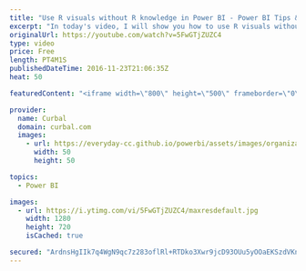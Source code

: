 ```yaml
---
title: "Use R visuals without R knowledge in Power BI - Power BI Tips & Tricks #18"
excerpt: "In today's video, I will show you how to use R visuals without knowing anything about R.  How to install R for Power BI: https://www.youtube.com/watch?v=HcTdXgWGdS8 Link to R visuals gallery: https://app.powerbi.com/visuals/   Looking for a download file? Go to our Download Center: https://curbal.com/donwload-center"
originalUrl: https://youtube.com/watch?v=5FwGTjZUZC4
type: video
price: Free
length: PT4M1S
publishedDateTime: 2016-11-23T21:06:35Z
heat: 50

featuredContent: "<iframe width=\"800\" height=\"500\" frameborder=\"0\" src=\"https://www.youtube.com/embed/5FwGTjZUZC4\" allow=\"accelerometer; autoplay; encrypted-media; gyroscope; picture-in-picture\" allowfullscreen></iframe>"

provider:
  name: Curbal
  domain: curbal.com
  images:
    - url: https://everyday-cc.github.io/powerbi/assets/images/organizations/curbal.com-50x50.jpg
      width: 50
      height: 50

topics:
  - Power BI

images:
  - url: https://i.ytimg.com/vi/5FwGTjZUZC4/maxresdefault.jpg
    width: 1280
    height: 720
    isCached: true

secured: "ArdnsHgIIk7q4WgN9qc7z283oflRl+RTDko3Xwr9jcD93OUu5yOOaEKSzdVKnn/Ngrpvm5i6rfh7QlPmJB7pvoVlCXptdEnFV5g5nRotYjyz1IaG+PA6XUNSmi1wbzqQUrIoiO3Uv7qIEWgwl70AqPsx42vwPeA6BLKFom6J2W7doWQQaCfy7Uti0dGjINihM00+UEhRpuY2DQZd17Y/No1L78VKT+f8P8kMrgd0jTr26TwNg++G+dC6LdzSuA9hDMPxnpsWf6dKwzBnAihnwY32XD8qXde/plx6/137TZU4u8wo2rE92/T0ujh+Mn2ic/3Am1hYBIb7FSawyEsaTj14xkiklryLmEz0QmjrAQUWxC1iAZPAp2adg5xU03Gqx1rR5wi8EPZPFLp4S/3J7T5qwEAGqILzAeoeM7X+j38=;yWDMFv0k6weMO2t9RoRWaw=="
---
```


